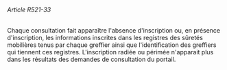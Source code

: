 ###### Article R521-33

Chaque consultation fait apparaître l'absence d'inscription ou, en présence d'inscription, les informations inscrites dans les registres des sûretés mobilières tenus par chaque greffier ainsi que l'identification des greffiers qui tiennent ces registres. L'inscription radiée ou périmée n'apparait plus dans les résultats des demandes de consultation du portail.


